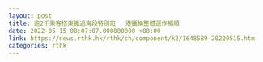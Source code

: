```yaml
---
layout: post
title: 逾2千乘客搭東鐵過海段特別班　 港鐵稱整體運作暢順
date: 2022-05-15 08:07:07.000000000 +08:00
link: https://news.rthk.hk/rthk/ch/component/k2/1648589-20220515.htm
categories: rthk
---
```




